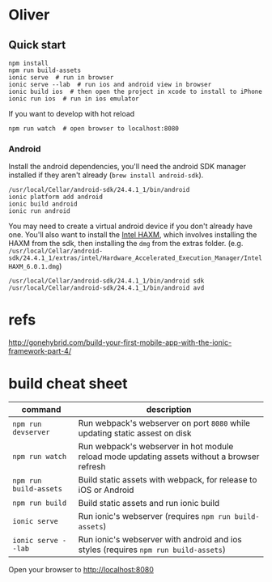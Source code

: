 # Oliver

## Quick start
    npm install
    npm run build-assets
    ionic serve  # run in browser
    ionic serve --lab  # run ios and android view in browser
    ionic build ios  # then open the project in xcode to install to iPhone
    ionic run ios  # run in ios emulator

If you want to develop with hot reload

    npm run watch  # open browser to localhost:8080

### Android
Install the android dependencies, you'll need the android SDK manager installed if they aren't already (`brew install android-sdk`).

    /usr/local/Cellar/android-sdk/24.4.1_1/bin/android
    ionic platform add android
    ionic build android
    ionic run android

You may need to create a virtual android device if you don't already have one. You'll also want to install the [Intel HAXM](https://software.intel.com/en-us/android/articles/installation-instructions-for-intel-hardware-accelerated-execution-manager-mac-os-x), which involves installing the HAXM from the sdk, then installing the `dmg` from the extras folder. (e.g. `/usr/local/Cellar/android-sdk/24.4.1_1/extras/intel/Hardware_Accelerated_Execution_Manager/IntelHAXM_6.0.1.dmg`)
    
    /usr/local/Cellar/android-sdk/24.4.1_1/bin/android sdk
    /usr/local/Cellar/android-sdk/24.4.1_1/bin/android avd


# refs

http://gonehybrid.com/build-your-first-mobile-app-with-the-ionic-framework-part-4/


# build cheat sheet

| command | description | 
| ---- | ----- |
| `npm run devserver` | Run webpack's webserver on port `8080` while updating static assest on disk |
| `npm run watch` | Run webpack's webserver in hot module reload mode updating assets without a browser refresh |
| `npm run build-assets` | Build static assets with webpack, for release to iOS or Android |
| `npm run build` | Build static assets and run ionic build |
| `ionic serve` | Run ionic's webserver (requires `npm run build-assets`) |
| `ionic serve --lab` | Run ionic's webserver with android and ios styles (requires `npm run build-assets`) |


Open your browser to [http://localhost:8080](http://localhost:8080)
